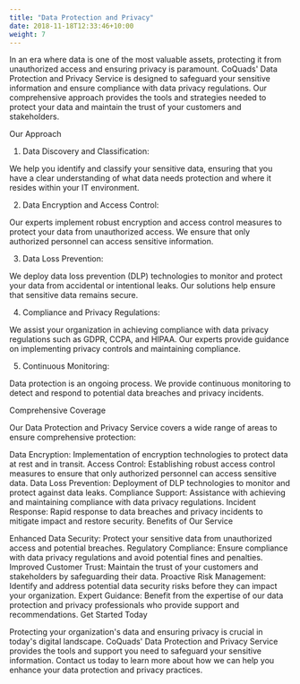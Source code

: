 ```yaml
---
title: "Data Protection and Privacy"
date: 2018-11-18T12:33:46+10:00
weight: 7
---
```


In an era where data is one of the most valuable assets, protecting it from unauthorized access and ensuring privacy is paramount. CoQuads' Data Protection and Privacy Service is designed to safeguard your sensitive information and ensure compliance with data privacy regulations. Our comprehensive approach provides the tools and strategies needed to protect your data and maintain the trust of your customers and stakeholders.

Our Approach

1. Data Discovery and Classification:

We help you identify and classify your sensitive data, ensuring that you have a clear understanding of what data needs protection and where it resides within your IT environment.

2. Data Encryption and Access Control:

Our experts implement robust encryption and access control measures to protect your data from unauthorized access. We ensure that only authorized personnel can access sensitive information.

3. Data Loss Prevention:

We deploy data loss prevention (DLP) technologies to monitor and protect your data from accidental or intentional leaks. Our solutions help ensure that sensitive data remains secure.

4. Compliance and Privacy Regulations:

We assist your organization in achieving compliance with data privacy regulations such as GDPR, CCPA, and HIPAA. Our experts provide guidance on implementing privacy controls and maintaining compliance.

5. Continuous Monitoring:

Data protection is an ongoing process. We provide continuous monitoring to detect and respond to potential data breaches and privacy incidents.

Comprehensive Coverage

Our Data Protection and Privacy Service covers a wide range of areas to ensure comprehensive protection:

Data Encryption: Implementation of encryption technologies to protect data at rest and in transit.
Access Control: Establishing robust access control measures to ensure that only authorized personnel can access sensitive data.
Data Loss Prevention: Deployment of DLP technologies to monitor and protect against data leaks.
Compliance Support: Assistance with achieving and maintaining compliance with data privacy regulations.
Incident Response: Rapid response to data breaches and privacy incidents to mitigate impact and restore security.
Benefits of Our Service

Enhanced Data Security: Protect your sensitive data from unauthorized access and potential breaches.
Regulatory Compliance: Ensure compliance with data privacy regulations and avoid potential fines and penalties.
Improved Customer Trust: Maintain the trust of your customers and stakeholders by safeguarding their data.
Proactive Risk Management: Identify and address potential data security risks before they can impact your organization.
Expert Guidance: Benefit from the expertise of our data protection and privacy professionals who provide support and recommendations.
Get Started Today

Protecting your organization's data and ensuring privacy is crucial in today's digital landscape. CoQuads' Data Protection and Privacy Service provides the tools and support you need to safeguard your sensitive information. Contact us today to learn more about how we can help you enhance your data protection and privacy practices.